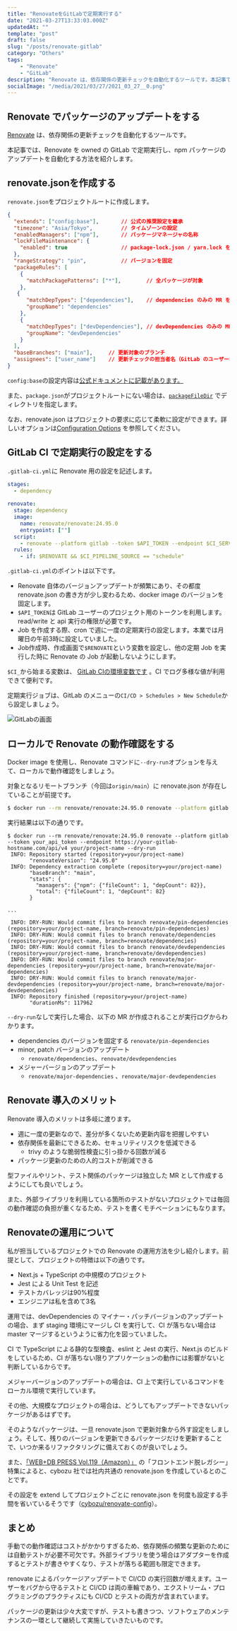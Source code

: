 ```yaml
---
title: "RenovateをGitLabで定期実行する"
date: "2021-03-27T13:33:03.000Z"
updatedAt: ""
template: "post"
draft: false
slug: "/posts/renovate-gitlab"
category: "Others"
tags:
    - "Renovate"
    - "GitLab"
description: "Renovate は、依存関係の更新チェックを自動化するツールです。本記事では、Renovate を owned の GitLab で定期実行し、npm パッケージのアップデートを自動化する方法を紹介します。"
socialImage: "/media/2021/03/27/2021_03_27__0.png"
---
```

## Renovate でパッケージのアップデートをする
[Renovate](https://github.com/renovatebot/renovate) は、依存関係の更新チェックを自動化するツールです。

本記事では、Renovate を owned の GitLab で定期実行し、npm パッケージのアップデートを自動化する方法を紹介します。

## renovate.jsonを作成する
`renovate.json`をプロジェクトルートに作成します。

```json:title=renovate.json
{
  "extends": ["config:base"],       // 公式の推奨設定を継承
  "timezone": "Asia/Tokyo",         // タイムゾーンの設定
  "enabledManagers": ["npm"],       // パッケージマネージャの名称
  "lockFileMaintenance": {
    "enabled": true                 // package-lock.json / yarn.lock を更新
  },
  "rangeStrategy": "pin",           // バージョンを固定
  "packageRules": [
    {
      "matchPackagePatterns": ["*"],        // 全パッケージが対象
    },
   {
      "matchDepTypes": ["dependencies"],    // dependencies のみの MR を作成
      "groupName": "dependencies"
    },
    {
      "matchDepTypes": ["devDependencies"], // devDependencies のみの MR を作成
      "groupName": "devDependencies"
    }
  ],
  "baseBranches": ["main"],     // 更新対象のブランチ
  "assignees": ["user_name"]    // 更新チェックの担当者名（GitLab のユーザー名）
}
```

`config:base`の設定内容は[公式ドキュメントに記載があります。](https://docs.renovatebot.com/presets-config/#configbase)

また、`package.json`がプロジェクトルートにない場合は、[`packageFileDir`](https://docs.renovatebot.com/templates/) でディレクトリを指定します。

なお、renovate.json はプロジェクトの要求に応じて柔軟に設定ができます。詳しいオプションは[Configuration Options](https://docs.renovatebot.com/configuration-options/) を参照してください。

## GitLab CI で定期実行の設定をする
`.gitlab-ci.yml`に Renovate 用の設定を記述します。

```yaml:title=.gitlab-ci.yml
stages:
  - dependency
​
renovate:
  stage: dependency
  image:
    name: renovate/renovate:24.95.0
    entrypoint: [""]
  script:
    - renovate --platform gitlab --token $API_TOKEN --endpoint $CI_SERVER_URL/api/v4 $CI_PROJECT_PATH
  rules:
    - if: $RENOVATE && $CI_PIPELINE_SOURCE == "schedule"
```

`.gitlab-ci.yml`のポイントは以下です。

- Renovate 自体のバージョンアップデートが頻繁にあり、その都度 renovate.json の書き方が少し変わるため、docker image のバージョンを固定します。
- `$API_TOKEN`は GitLab ユーザーのプロジェクト用のトークンを利用します。read/write と api 実行の権限が必要です。
- Job を作成する際、cron で週に一度の定期実行の設定します。本業では月曜日の午前3時に設定していました。
- Job作成時、作成画面で`$RENOVATE`という変数を設定し、他の定期 Job を実行した時に Renovate の Job が起動しないようにします。

`$CI_`から始まる変数は、 [GitLab CIの環境変数です](https://docs.gitlab.com/ee/ci/variables/#list-all-environment-variables) 。CI でログ多様な値が利用できて便利です。

定期実行ジョブは、GitLab のメニューの`CI/CD > Schedules > New Schedule`から設定しましょう。

![GitLabの画面](/media/2021/03/27/2021_03_27__1.png)

## ローカルで Renovate の動作確認をする
Docker image を使用し、Renovate コマンドに`--dry-run`オプションを与えて、ローカルで動作確認をしましょう。

対象となるリモートブランチ（今回は`origin/main`）に renovate.json が存在していることが前提です。

```sh
$ docker run --rm renovate/renovate:24.95.0 renovate --platform gitlab --token your_api_token --endpoint https://your-gitlab-hostname.com/api/v4 your/project-name --dry-run
```

実行結果は以下の通りです。

```
$ docker run --rm renovate/renovate:24.95.0 renovate --platform gitlab --token your_api_token --endpoint https://your-gitlab-hostname.com/api/v4 your/project-name --dry-run
 INFO: Repository started (repository=your/project-name)
       "renovateVersion": "24.95.0"
 INFO: Dependency extraction complete (repository=your/project-name)
       "baseBranch": "main",
       "stats": {
         "managers": {"npm": {"fileCount": 1, "depCount": 82}},
         "total": {"fileCount": 1, "depCount": 82}
       }

...

 INFO: DRY-RUN: Would commit files to branch renovate/pin-dependencies (repository=your/project-name, branch=renovate/pin-dependencies)
 INFO: DRY-RUN: Would commit files to branch renovate/dependencies (repository=your/project-name, branch=renovate/dependencies)
 INFO: DRY-RUN: Would commit files to branch renovate/devdependencies (repository=your/project-name, branch=renovate/devdependencies)
 INFO: DRY-RUN: Would commit files to branch renovate/major-dependencies (repository=your/project-name, branch=renovate/major-dependencies)
 INFO: DRY-RUN: Would commit files to branch renovate/major-devdependencies (repository=your/project-name, branch=renovate/major-devdependencies)
 INFO: Repository finished (repository=your/project-name)
       "durationMs": 117962
```

`--dry-run`なしで実行した場合、以下の MR が作成されることが実行ログからわかります。

- dependencies のバージョンを固定する `renovate/pin-dependencies` 
- minor, patch バージョンのアップデート
    - `renovate/dependencies`、`renovate/devdependencies`
- メジャーバージョンのアップデート
    - `renovate/major-dependencies` 、`renovate/major-devdependencies`

## Renovate 導入のメリット
Renovate 導入のメリットは多岐に渡ります。

- 週に一度の更新なので、差分が多くないため更新内容を把握しやすい
- 依存関係を最新にできるため、セキュリティリスクを低減できる
    - trivy のような脆弱性検査に引っ掛かる回数が減る
- パッケージ更新のための人的コストが削減できる

型ファイルやリント、テスト関係のパッケージは独立した MR として作成するようにしても良いでしょう。

また、外部ライブラリを利用している箇所のテストがないプロジェクトでは毎回の動作確認の負担が重くなるため、テストを書くモチベーションにもなります。

## Renovateの運用について
私が担当しているプロジェクトでの Renovate の運用方法を少し紹介します。前提として、プロジェクトの特徴は以下の通りです。

- Next.js + TypeScript の中規模のプロジェクト
- Jest による Unit Test を記述
- テストカバレッジは90%程度
- エンジニアは私を含めて3名

運用では、devDependencies の マイナー・パッチバージョンのアップデートの場合、まず staging 環境にマージし CI を実行して、CI が落ちない場合は master マージするというように省力化を図っていました。

CI で TypeScript による静的な型検査、eslint と Jest の実行、Next.js のビルドをしているため、CI が落ちない限りアプリケーションの動作には影響がないと判断しているからです。

メジャーバージョンのアップデートの場合は、CI 上で実行しているコマンドをローカル環境で実行しています。

その他、大規模なプロジェクトの場合は、どうしてもアップデートできないパッケージがあるはずです。

そのようなパッケージは、一旦 renovate.json で更新対象から外す設定をしましょう。そして、残りのバージョンを更新できるパッケージだけを更新することで、いつか来るリファクタリングに備えておくのが良いでしょう。

また、[「WEB+DB PRESS Vol.119（Amazon）」](https://amzn.to/3w4VAw4) の「フロントエンド脱レガシー」特集によると、cybozu 社では社内共通の renovate.json を作成しているとのことです。

その設定を extend してプロジェクトごとに renovate.json を何度も設定する手間を省いているそうです（[cybozu/renovate-config](https://github.com/cybozu/renovate-config)）。

## まとめ
手動での動作確認はコストがかかりすぎるため、依存関係の頻繁な更新のためには自動テストが必要不可欠です。外部ライブラリを使う場合はアダプターを作成するとテストが書きやすくなり、テストが落ちる範囲も限定できます。

renovate によるパッケージアップデートで CI/CD の実行回数が増えます。ユーザーをバグから守るテストと CI/CD は両の車輪であり、エクストリーム・プログラミングのプラクティスにも CI/CD とテストの両方が含まれています。

パッケージの更新は少々大変ですが、テストも書きつつ、ソフトウェアのメンテナンスの一環として継続して実施していきたいものです。
